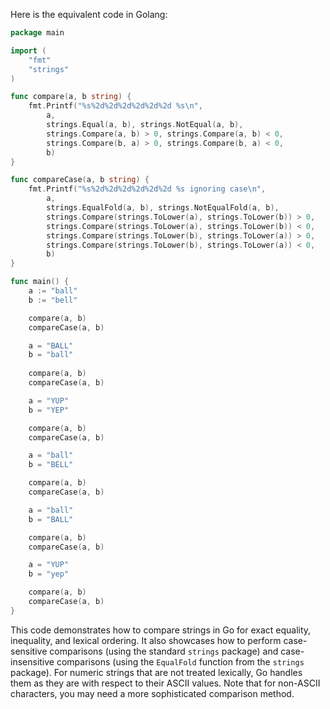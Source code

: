 Here is the equivalent code in Golang:

```go
package main

import (
	"fmt"
	"strings"
)

func compare(a, b string) {
	fmt.Printf("%s%2d%2d%2d%2d%2d%2d %s\n",
		a,
		strings.Equal(a, b), strings.NotEqual(a, b),
		strings.Compare(a, b) > 0, strings.Compare(a, b) < 0,
		strings.Compare(b, a) > 0, strings.Compare(b, a) < 0,
		b)
}

func compareCase(a, b string) {
	fmt.Printf("%s%2d%2d%2d%2d%2d%2d %s ignoring case\n",
		a,
		strings.EqualFold(a, b), strings.NotEqualFold(a, b),
		strings.Compare(strings.ToLower(a), strings.ToLower(b)) > 0, 
		strings.Compare(strings.ToLower(a), strings.ToLower(b)) < 0,
		strings.Compare(strings.ToLower(b), strings.ToLower(a)) > 0, 
		strings.Compare(strings.ToLower(b), strings.ToLower(a)) < 0,
		b)
}

func main() {
	a := "ball"
	b := "bell"

	compare(a, b)
	compareCase(a, b)

	a = "BALL"
	b = "ball"
	
	compare(a, b)
	compareCase(a, b)

	a = "YUP"
	b = "YEP"

	compare(a, b)
	compareCase(a, b)

	a = "ball"
	b = "BELL"

	compare(a, b)
	compareCase(a, b)

	a = "ball"
	b = "BALL"

	compare(a, b)
	compareCase(a, b)

	a = "YUP"
	b = "yep"

	compare(a, b)
	compareCase(a, b)
}
```

This code demonstrates how to compare strings in Go for exact equality, inequality, and lexical ordering. It also showcases how to perform case-sensitive comparisons (using the standard `strings` package) and case-insensitive comparisons (using the `EqualFold` function from the `strings` package). For numeric strings that are not treated lexically, Go handles them as they are with respect to their ASCII values. Note that for non-ASCII characters, you may need a more sophisticated comparison method.
